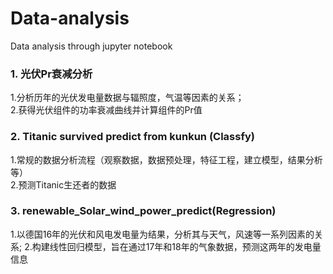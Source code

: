 # Data-analysis
Data analysis through jupyter notebook
### 1. 光伏Pr衰减分析  
1.分析历年的光伏发电量数据与辐照度，气温等因素的关系；  
2.获得光伏组件的功率衰减曲线并计算组件的Pr值

### 2. Titanic survived predict from kunkun (Classfy)
1.常规的数据分析流程（观察数据，数据预处理，特征工程，建立模型，结果分析等）  
2.预测Titanic生还者的数据

### 3. renewable_Solar_wind_power_predict(Regression)
1.以德国16年的光伏和风电发电量为结果，分析其与天气，风速等一系列因素的关系;
2.构建线性回归模型，旨在通过17年和18年的气象数据，预测这两年的发电量信息

